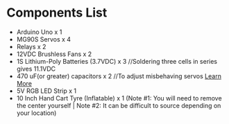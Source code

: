 # Components List

- Arduino Uno x 1
- MG90S Servos x 4
- Relays x 2
- 12VDC Brushless Fans x 2
- 1S Lithium-Poly Batteries (3.7VDC) x 3 //Soldering three cells in series gives 11.1VDC
- 470 uF(or greater) capacitors x 2 //To adjust misbehaving servos 
[Learn More](https://learn.adafruit.com/adafruit-arduino-lesson-14-servo-motors/if-the-servo-misbehaves)
- 5V RGB LED Strip x 1
- 10 Inch Hand Cart Tyre (Inflatable) x 1 (Note #1: You will need to remove the center yourself | Note #2: It can be difficult to source depending on your location)
